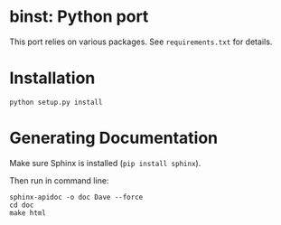 binst: Python port
=================

This port relies on various packages. See `requirements.txt` for details.

Installation
============

```
python setup.py install
```

Generating Documentation
========================

Make sure Sphinx is installed (`pip install sphinx`).

Then run in command line:

```
sphinx-apidoc -o doc Dave --force
cd doc
make html
```
